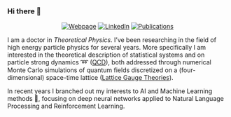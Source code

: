 ### Hi there 👋

<p align="center">
  <a href="https://pretidavid.wixsite.com/webpage"><img alt="Webpage" title="Webpage" src="https://img.shields.io/badge/Webpage-black?style=for-the-badge&logo=appveyor"></a>
  <a href="https://www.linkedin.com/in/david-preti-phd-10079a68/"><img alt="LinkedIn" title="LinkedIn"src="https://img.shields.io/badge/linkedin-%230077B5.svg?&style=for-the-badge&logo=linkedin&logoColor=white"></a>
  <a href="https://inspirehep.net/literature?sort=mostrecent&size=25&page=1&q=f%20a%20preti%2C%20d"><img alt="Publications" title="Publications"src="https://img.shields.io/badge/Publications-red?style=for-the-badge&logo=appveyor"></a>
  
</p>

I am a doctor in *Theoretical Physics*.  I’ve been researching in the field of high energy particle physics for several years. More specifically I am interested in the theoretical description of statistical systems and on particle strong dynamics :loop: ([QCD](https://en.wikipedia.org/wiki/Quantum_chromodynamics)), both addressed through numerical Monte Carlo simulations of quantum fields discretized on a (four-dimensional) space-time lattice ([Lattice Gauge Theories](https://en.wikipedia.org/wiki/Lattice_gauge_theory)).

In recent years I branched out my interests to AI and Machine Learning methods :robot:, focusing on deep neural networks applied to Natural Language Processing and Reinforcement Learning. 
